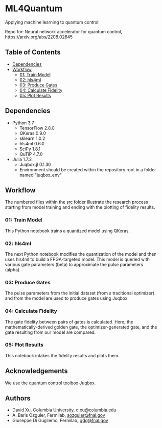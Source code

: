 # ML4Quantum <!-- omit in toc -->
Applying machine learning to quantum control <!-- omit in toc -->

Repo for: Neural network accelerator for quantum control, https://arxiv.org/abs/2208.02645

## Table of Contents <!-- omit in toc -->
- [Dependencies](#dependencies)
- [Workflow](#workflow)
  - [01: Train Model](#01-train-model)
  - [02: hls4ml](#02-hls4ml)
  - [03: Produce Gates](#03-produce-gates)
  - [04: Calculate Fidelity](#04-calculate-fidelity)
  - [05: Plot Results](#05-plot-results)
## Dependencies
- Python 3.7
  - TensorFlow 2.8.0
  - QKeras 0.9.0
  - sklearn 1.0.2
  - hls4ml 0.6.0
  - SciPy 1.8.1
  - QuTiP 4.7.0
- Julia 1.7.2
  - Juqbox.jl 0.1.30
  - Environment should be created within the repository root in a folder named "juqbox_env"
## Workflow
The numbered files within the [src](src/) folder illustrate the research process starting from model training and ending with the plotting of fidelity results.
### 01: Train Model
This Python notebook trains a quantized model using QKeras.
### 02: hls4ml
The next Python notebook modifies the quantization of the model and then uses hls4ml to build a FPGA-targeted model. This model is queried with various gate parameters (beta) to approximate the pulse parameters (alpha).
### 03: Produce Gates
The pulse parameters from the initial dataset (from a traditional optimizer) and from the model are used to produce gates using Juqbox.
### 04: Calculate Fidelity
The gate fidelity between pairs of gates is calculated. Here, the mathematically-derived golden gate, the optimizer-generated gate, and the gate resulting from our model are compared.
### 05: Plot Results
This notebook intakes the fidelity results and plots them.

## Acknowledgements

We use the quantum control toolbox [Juqbox](https://github.com/LLNL/Juqbox.jl).

## Authors

- David Xu, Columbia University, d.xu@columbia.edu
- A. Baris Ozguler, Fermilab, aozguler@fnal.gov
- Giuseppe Di Gugliemo, Fermilab, gdg@fnal.gov
